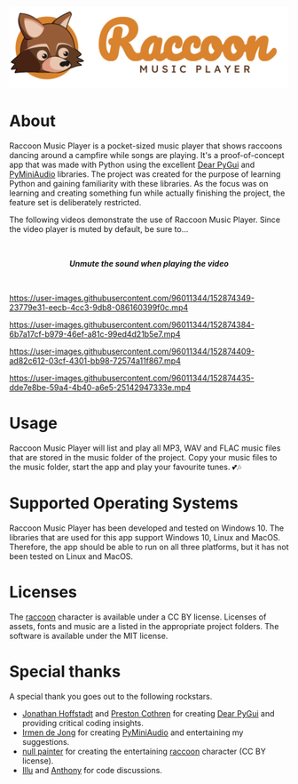 ![Raccoon Music Player Logo](https://github.com/bandit-masked/media/blob/main/raccoon.png)

# About

Raccoon Music Player is a pocket-sized music player that shows raccoons dancing around a campfire while songs are playing. It's a proof-of-concept app that was made with Python using the excellent [Dear PyGui](https://github.com/hoffstadt/DearPyGui/) and [PyMiniAudio](https://github.com/irmen/pyminiaudio) libraries. The project was created for the purpose of learning Python and gaining familiarity with these libraries. As the focus was on learning and creating something fun while actually finishing the project, the feature set is deliberately restricted.

The following videos demonstrate the use of Raccoon Music Player. Since the video player is muted by default, be sure to...  

<br/>

<p align="center"><b><i>Unmute the sound when playing the video</i></b></p>

<br/>

https://user-images.githubusercontent.com/96011344/152874349-23779e31-eecb-4cc3-9db8-086160399f0c.mp4


https://user-images.githubusercontent.com/96011344/152874384-6b7a17cf-b979-46ef-a81c-99ed4d21b5e7.mp4


https://user-images.githubusercontent.com/96011344/152874409-ad82c612-03cf-4301-bb98-72574a11f867.mp4


https://user-images.githubusercontent.com/96011344/152874435-dde7e8be-59a4-4b40-a6e5-25142947333e.mp4


# Usage
Raccoon Music Player will list and play all MP3, WAV and FLAC music files that are stored in the music folder of the project. Copy your music files to the music folder, start the app and play your favourite tunes. 💕🎶

# Supported Operating Systems
Raccoon Music Player has been developed and tested on Windows 10. The libraries that are used for this app support Windows 10, Linux and MacOS. Therefore, the app should be able to run on all three platforms, but it has not been tested on Linux and MacOS.

# Licenses
The [raccoon](https://null-painter-error.itch.io/cute-raccoon-2d-game-sprite-and-animations) character is available under a CC BY license. Licenses of assets, fonts and music are a listed in the appropriate project folders. The software is available under the MIT license.

# Special thanks
A special thank you goes out to the following rockstars.

* [Jonathan Hoffstadt](https://github.com/hoffstadt) and [Preston Cothren](https://github.com/Pcothren) for creating [Dear PyGui](https://github.com/hoffstadt/DearPyGui/) and providing critical coding insights.
* [Irmen de Jong](https://github.com/irmen) for creating [PyMiniAudio](https://github.com/irmen/pyminiaudio) and entertaining my suggestions.
* [null painter](https://null-painter-error.itch.io/) for creating the entertaining [raccoon](https://null-painter-error.itch.io/cute-raccoon-2d-game-sprite-and-animations) character (CC BY license).
* [Illu](https://github.com/Mstpyt) and [Anthony](https://github.com/Atlamillias) for code discussions.

